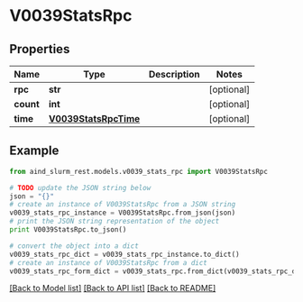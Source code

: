 # V0039StatsRpc


## Properties

Name | Type | Description | Notes
------------ | ------------- | ------------- | -------------
**rpc** | **str** |  | [optional] 
**count** | **int** |  | [optional] 
**time** | [**V0039StatsRpcTime**](V0039StatsRpcTime.md) |  | [optional] 

## Example

```python
from aind_slurm_rest.models.v0039_stats_rpc import V0039StatsRpc

# TODO update the JSON string below
json = "{}"
# create an instance of V0039StatsRpc from a JSON string
v0039_stats_rpc_instance = V0039StatsRpc.from_json(json)
# print the JSON string representation of the object
print V0039StatsRpc.to_json()

# convert the object into a dict
v0039_stats_rpc_dict = v0039_stats_rpc_instance.to_dict()
# create an instance of V0039StatsRpc from a dict
v0039_stats_rpc_form_dict = v0039_stats_rpc.from_dict(v0039_stats_rpc_dict)
```
[[Back to Model list]](../README.md#documentation-for-models) [[Back to API list]](../README.md#documentation-for-api-endpoints) [[Back to README]](../README.md)


